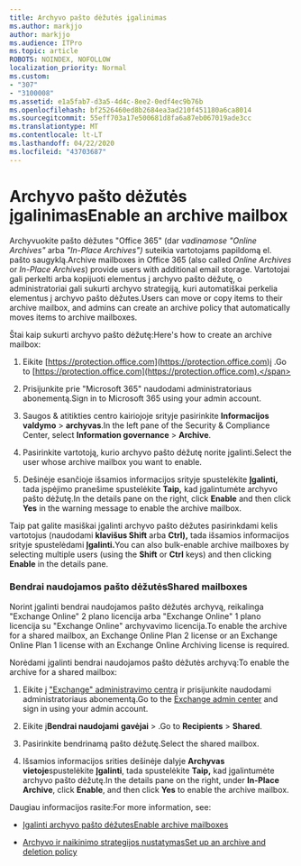```yaml
---
title: Archyvo pašto dėžutės įgalinimas
ms.author: markjjo
author: markjjo
ms.audience: ITPro
ms.topic: article
ROBOTS: NOINDEX, NOFOLLOW
localization_priority: Normal
ms.custom:
- "307"
- "3100008"
ms.assetid: e1a5fab7-d3a5-4d4c-8ee2-0edf4ec9b76b
ms.openlocfilehash: bf2526460ed8b2684ea3ad210f451180a6ca8014
ms.sourcegitcommit: 55eff703a17e500681d8fa6a87eb067019ade3cc
ms.translationtype: MT
ms.contentlocale: lt-LT
ms.lasthandoff: 04/22/2020
ms.locfileid: "43703687"
---
```

# <a name="enable-an-archive-mailbox"></a><span data-ttu-id="c928a-102">Archyvo pašto dėžutės įgalinimas</span><span class="sxs-lookup"><span data-stu-id="c928a-102">Enable an archive mailbox</span></span>

<span data-ttu-id="c928a-103">Archyvuokite pašto dėžutes "Office 365" (dar *vadinamose "Online Archives"* arba *"In-Place Archives")* suteikia vartotojams papildomą el. pašto saugyklą.</span><span class="sxs-lookup"><span data-stu-id="c928a-103">Archive mailboxes in Office 365 (also called *Online Archives* or *In-Place Archives*) provide users with additional email storage.</span></span> <span data-ttu-id="c928a-104">Vartotojai gali perkelti arba kopijuoti elementus į archyvo pašto dėžutę, o administratoriai gali sukurti archyvo strategiją, kuri automatiškai perkelia elementus į archyvo pašto dėžutes.</span><span class="sxs-lookup"><span data-stu-id="c928a-104">Users can move or copy items to their archive mailbox, and admins can create an archive policy that automatically moves items to archive mailboxes.</span></span>
  
<span data-ttu-id="c928a-105">Štai kaip sukurti archyvo pašto dėžutę:</span><span class="sxs-lookup"><span data-stu-id="c928a-105">Here's how to create an archive mailbox:</span></span>
  
1. <span data-ttu-id="c928a-106">Eikite [https://protection.office.com](https://protection.office.com)į .</span><span class="sxs-lookup"><span data-stu-id="c928a-106">Go to [https://protection.office.com](https://protection.office.com).</span></span>

2. <span data-ttu-id="c928a-107">Prisijunkite prie "Microsoft 365" naudodami administratoriaus abonementą.</span><span class="sxs-lookup"><span data-stu-id="c928a-107">Sign in to Microsoft 365 using your admin account.</span></span>

3. <span data-ttu-id="c928a-108">Saugos &amp; atitikties centro kairiojoje srityje pasirinkite **Informacijos valdymo** \> **archyvas**.</span><span class="sxs-lookup"><span data-stu-id="c928a-108">In the left pane of the Security &amp; Compliance Center, select **Information governance** \> **Archive**.</span></span>

4. <span data-ttu-id="c928a-109">Pasirinkite vartotoją, kurio archyvo pašto dėžutę norite įgalinti.</span><span class="sxs-lookup"><span data-stu-id="c928a-109">Select the user whose archive mailbox you want to enable.</span></span>

5. <span data-ttu-id="c928a-110">Dešinėje esančioje išsamios informacijos srityje spustelėkite **Įgalinti,** tada įspėjimo pranešime spustelėkite **Taip,** kad įgalintumėte archyvo pašto dėžutę.</span><span class="sxs-lookup"><span data-stu-id="c928a-110">In the details pane on the right, click **Enable** and then click **Yes** in the warning message to enable the archive mailbox.</span></span>

<span data-ttu-id="c928a-111">Taip pat galite masiškai įgalinti archyvo pašto dėžutes pasirinkdami kelis vartotojus (naudodami **klavišus Shift** arba **Ctrl),** tada išsamios informacijos srityje spustelėdami **Įgalinti.**</span><span class="sxs-lookup"><span data-stu-id="c928a-111">You can also bulk-enable archive mailboxes by selecting multiple users (using the **Shift** or **Ctrl** keys) and then clicking **Enable** in the details pane.</span></span>
  
### <a name="shared-mailboxes"></a><span data-ttu-id="c928a-112">Bendrai naudojamos pašto dėžutės</span><span class="sxs-lookup"><span data-stu-id="c928a-112">Shared mailboxes</span></span>

<span data-ttu-id="c928a-113">Norint įgalinti bendrai naudojamos pašto dėžutės archyvą, reikalinga "Exchange Online" 2 plano licencija arba "Exchange Online" 1 plano licencija su "Exchange Online" archyvavimo licencija.</span><span class="sxs-lookup"><span data-stu-id="c928a-113">To enable the archive for a shared mailbox, an Exchange Online Plan 2 license or an Exchange Online Plan 1 license with an Exchange Online Archiving license is required.</span></span>  

<span data-ttu-id="c928a-114">Norėdami įgalinti bendrai naudojamos pašto dėžutės archyvą:</span><span class="sxs-lookup"><span data-stu-id="c928a-114">To enable the archive for a shared mailbox:</span></span>

1. <span data-ttu-id="c928a-115">Eikite į ["Exchange" administravimo centrą](https://outlook.office365.com/ecp) ir prisijunkite naudodami administratoriaus abonementą.</span><span class="sxs-lookup"><span data-stu-id="c928a-115">Go to the [Exchange admin center](https://outlook.office365.com/ecp) and sign in using your admin account.</span></span>

2. <span data-ttu-id="c928a-116">Eikite į**Bendrai naudojami** **gavėjai** > .</span><span class="sxs-lookup"><span data-stu-id="c928a-116">Go to **Recipients** > **Shared**.</span></span>

3. <span data-ttu-id="c928a-117">Pasirinkite bendrinamą pašto dėžutę.</span><span class="sxs-lookup"><span data-stu-id="c928a-117">Select the shared mailbox.</span></span>

4. <span data-ttu-id="c928a-118">Išsamios informacijos srities dešinėje dalyje **Archyvas vietoje**spustelėkite **Įgalinti**, tada spustelėkite **Taip,** kad įgalintumėte archyvo pašto dėžutę.</span><span class="sxs-lookup"><span data-stu-id="c928a-118">In the details pane on the right, under **In-Place Archive**, click **Enable**, and then click **Yes** to enable the archive mailbox.</span></span>

<span data-ttu-id="c928a-119">Daugiau informacijos rasite:</span><span class="sxs-lookup"><span data-stu-id="c928a-119">For more information, see:</span></span>
  
- [<span data-ttu-id="c928a-120">Įgalinti archyvo pašto dėžutes</span><span class="sxs-lookup"><span data-stu-id="c928a-120">Enable archive mailboxes</span></span>](https://docs.microsoft.com/office365/securitycompliance/enable-archive-mailboxes)

- [<span data-ttu-id="c928a-121">Archyvo ir naikinimo strategijos nustatymas</span><span class="sxs-lookup"><span data-stu-id="c928a-121">Set up an archive and deletion policy</span></span>](https://docs.microsoft.com//office365/securitycompliance/set-up-an-archive-and-deletion-policy-for-mailboxes)
